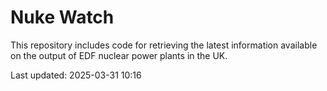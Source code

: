 # Nuke Watch

This repository includes code for retrieving the latest information available on the output of EDF nuclear power plants in the UK.

Last updated: 2025-03-31 10:16